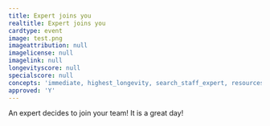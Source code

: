 ```yaml
---
title: Expert joins you
realtitle: Expert joins you
cardtype: event
image: test.png
imageattribution: null
imagelicense: null
imagelink: null
longevityscore: null
specialscore: null
concepts: 'immediate, highest_longevity, search_staff_expert, resourcesneeded'
approved: 'Y'
---
```


An expert decides to join your team! It is a great day!
